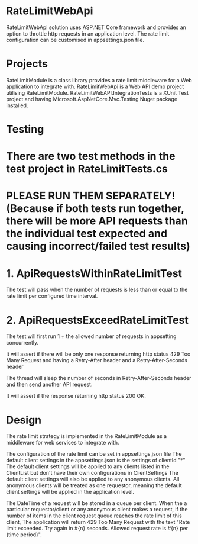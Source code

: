 # RateLimitWebApi
RateLimitWebApi solution uses ASP.NET Core framework 
and provides an option to throttle http requests in an application level.
The rate limit configuration can be customised in appsettings.json file.

# Projects
RateLimitModule is a class library provides a rate limit middleware for a Web application to integrate with.
RateLimitWebApi is a Web API demo project utilising RateLimitModule.
RateLimitWebAPI.IntegrationTests is a XUnit Test project
and having Microsoft.AspNetCore.Mvc.Testing Nuget package installed. 

# Testing
There are two test methods in the test project in RateLimitTests.cs
===========================
PLEASE RUN THEM SEPARATELY! 
(Because if both tests run together, there will be more API requests than the individual test expected 
and causing incorrect/failed test results)
===========================

# 1. ApiRequestsWithinRateLimitTest
The test will pass when the number of requests is less than or equal to the rate limit per configured time interval.

# 2. ApiRequestsExceedRateLimitTest
The test will first run 1 + the allowed number of requests in appsetting concurrently.

It will assert if there will be only one response returning http status 429 Too Many Request
and having a Retry-After header and a Retry-After-Seconds header

The thread will sleep the number of seconds in Retry-After-Seconds header 
and then send another API request.

It will assert if the response returning http status 200 OK. 

# Design
The rate limit strategy is implemented in the RateLimitModule as a middleware for web services to integrate with.

The configuration of the rate limit can be set in appsettings.json file
The default client settings in the appsettings.json is the settings of clientId "*"
The default client settings will be applied to any clients listed in the ClientList but don't have their own configurations in ClientSettings
The default client settings will also be applied to any anonymous clients.
All anonymous clients will be treated as one requestor, meaning the default client settings will be applied in the application level.

The DateTime of a request will be stored in a queue per client. 
When the a particular requestor/client or any anonymous client makes a request,
if the number of items in the client request queue reaches the rate limit of this client,
The application will return 429 Too Many Request with the text 
"Rate limit exceeded. Try again in #{n} seconds. Allowed request rate is #{n} per {time period}".
